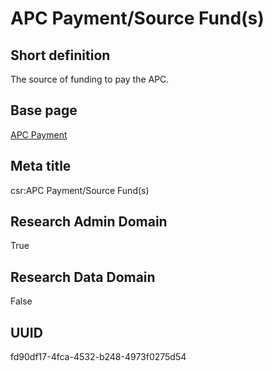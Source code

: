 # APC Payment/Source Fund(s)
## Short definition
The source of funding to pay the APC.
## Base page
[APC Payment](https://github.com/EuroCRIS/CASRAI-Dictionairies/blob/main/Objects/APC%20Payment.md)
## Meta title
csr:APC Payment/Source Fund(s)
## Research Admin Domain
True
## Research Data Domain
False
## UUID
fd90df17-4fca-4532-b248-4973f0275d54
